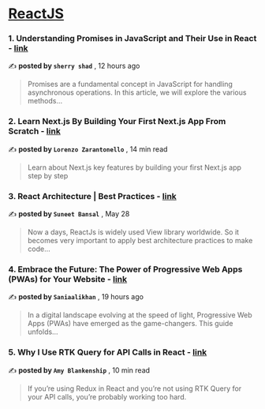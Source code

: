 
<h1><a href=https://medium.com/tag/reactjs/recommended target="_blank" rel="noopener noreferrer">ReactJS</a></h1>
<h3>1. Understanding Promises in JavaScript and Their Use in React - <a href=https://medium.com/@sharareshaddev/understanding-promises-in-javascript-and-their-use-in-react-a77564aae576?source=tag_recommended_feed---------0-84----------reactjs----------2daea023_3dbf_401c_9e9e_3225004516c9------- target="_blank" rel="noopener noreferrer">link</a></h3>

✍️ **posted by `sherry shad`** <date> , 12 hours ago</date>

<blockquote>Promises are a fundamental concept in JavaScript for handling asynchronous operations. In this article, we will explore the various methods…</blockquote>

<h3>2. Learn Next.js By Building Your First Next.js App From Scratch - <a href=https://medium.com/gitconnected/learn-next-js-by-building-your-first-next-js-app-from-scratch-8ec7cc93a9cb?source=tag_recommended_feed---------1-107----------reactjs----------2daea023_3dbf_401c_9e9e_3225004516c9------- target="_blank" rel="noopener noreferrer">link</a></h3>

✍️ **posted by `Lorenzo Zarantonello`** <date> , 14 min read</date>

<blockquote>Learn about Next.js key features by building your first Next.js app step by step</blockquote>

<h3>3. React Architecture | Best Practices - <a href=https://medium.com/@bansal.suneet/react-architecture-best-practices-31102b78c038?source=tag_recommended_feed---------2-85----------reactjs----------2daea023_3dbf_401c_9e9e_3225004516c9------- target="_blank" rel="noopener noreferrer">link</a></h3>

✍️ **posted by `Suneet Bansal`** <date> , May 28</date>

<blockquote>Now a days, ReactJs is widely used View library worldwide. So it becomes very important to apply best architecture practices to make code…</blockquote>

<h3>4. Embrace the Future: The Power of Progressive Web Apps (PWAs) for Your Website - <a href=https://medium.com/@saniaalikhan224/embrace-the-future-the-power-of-progressive-web-apps-pwas-for-your-website-ea8a5b9c9e53?source=tag_recommended_feed---------3-84----------reactjs----------2daea023_3dbf_401c_9e9e_3225004516c9------- target="_blank" rel="noopener noreferrer">link</a></h3>

✍️ **posted by `Saniaalikhan`** <date> , 19 hours ago</date>

<blockquote>In a digital landscape evolving at the speed of light, Progressive Web Apps (PWAs) have emerged as the game-changers. This guide unfolds…</blockquote>

<h3>5. Why I Use RTK Query for API Calls in React - <a href=https://medium.com/codex/why-i-use-rtk-query-for-api-calls-in-react-fee9e2a4538?source=tag_recommended_feed---------4-107----------reactjs----------2daea023_3dbf_401c_9e9e_3225004516c9------- target="_blank" rel="noopener noreferrer">link</a></h3>

✍️ **posted by `Amy Blankenship`** <date> , 10 min read</date>

<blockquote>If you’re using Redux in React and you’re not using RTK Query for your API calls, you’re probably working too hard.</blockquote>

